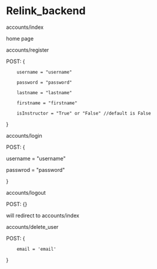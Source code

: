 # Relink_backend


accounts/index

home page


accounts/register

POST: {

        username = "username"
        
        password = "password"
        
        lastname = "lastname"
        
        firstname = "firstname"
        
        isInstructor = "True" or "False" //default is False
        
}



accounts/login

POST: {

   username = "username"
   
   passwrod = "password"
   
}




accounts/logout

POST: {}

will redirect to accounts/index



accounts/delete_user

POST: {

        email = 'email'

}

